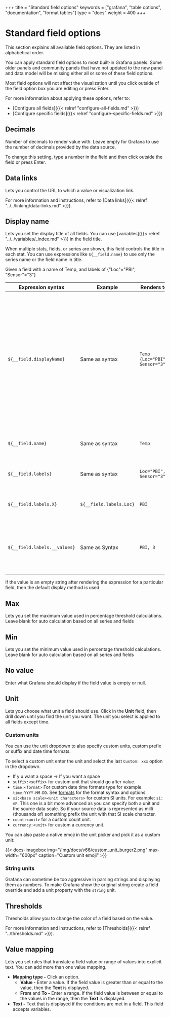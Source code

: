 +++
title = "Standard field options"
keywords = ["grafana", "table options", "documentation", "format tables"]
type = "docs"
weight = 400
+++

# Standard field options

This section explains all available field options. They are listed in alphabetical order.

You can apply standard field options to most built-in Grafana panels. Some older panels and community panels that have not updated to the new panel and data model will be missing either all or some of these field options.

Most field options will not affect the visualization until you click outside of the field option box you are editing or press Enter.

For more information about applying these options, refer to:
- [Configure all fields]({{< relref "configure-all-fields.md" >}})
- [Configure specific fields]({{< relref "configure-specific-fields.md" >}})

## Decimals

Number of decimals to render value with. Leave empty for Grafana to use the number of decimals provided by the data source.

To change this setting, type a number in the field and then click outside the field or press Enter.

## Data links

Lets you control the URL to which a value or visualization link.

For more information and instructions, refer to [Data links]({{< relref "../../linking/data-links.md" >}}).

## Display name

Lets you set the display title of all fields. You can use [variables]({{< relref "../../variables/_index.md" >}}) in the field title.

When multiple stats, fields, or series are shown, this field controls the title in each stat. You can use expressions like `${__field.name}` to use only the series name or the field name in title.

Given a field with a name of Temp, and labels of {"Loc"="PBI", "Sensor"="3"}

| Expression syntax            | Example                 | Renders to                     | Explanation                                                                                                                                                                                                        |
| ---------------------------- | ----------------------- | ------------------------------ | ------------------------------------------------------------------------------------------------------------------------------------------------------------------------------------------------------------------ |
| `${__field.displayName}`     | Same as syntax          | `Temp {Loc="PBI", Sensor="3"}` | Displays the field name, and labels in `{}` if they are present. If there is only one label key in the response, then for the label portion, Grafana displays the value of the label without the enclosing braces. |
| `${__field.name}`            | Same as syntax          | `Temp`                         | Displays the name of the field (without labels).                                                                                                                                                                   |
| `${__field.labels}`          | Same as syntax          | `Loc="PBI", Sensor="3"`        | Displays the labels without the name.                                                                                                                                                                              |
| `${__field.labels.X}`        | `${__field.labels.Loc}` | `PBI`                          | Displays the value of the specified label key.                                                                                                                                                                     |
| `${__field.labels.__values}` | Same as Syntax          | `PBI, 3`                       | Displays the values of the labels separated by a comma (without label keys).                                                                                                                                       |

If the value is an empty string after rendering the expression for a particular field, then the default display method is used.

## Max

Lets you set the maximum value used in percentage threshold calculations. Leave blank for auto calculation based on all series and fields

## Min

Lets you set the minimum value used in percentage threshold calculations. Leave blank for auto calculation based on all series and fields

## No value

Enter what Grafana should display if the field value is empty or null.

## Unit

Lets you choose what unit a field should use. Click in the **Unit** field, then drill down until you find the unit you want. The unit you select is applied to all fields except time.

### Custom units

You can use the unit dropdown to also specify custom units, custom prefix or suffix and date time formats.

To select a custom unit enter the unit and select the last `Custom: xxx` option in the dropdown.

- If y u want a space -> If you want a space
- `suffix:<suffix>` for custom unit that should go after value.
- `time:<format>` For custom date time formats type for example `time:YYYY-MM-DD`. See [formats](https://momentjs.com/docs/#/displaying/) for the format syntax and options.
- `si:<base scale><unit characters>` for custom SI units. For example: `si: mF`. This one is a bit more advanced as you can specify both a unit and the
  source data scale. So if your source data is represented as milli (thousands of) something prefix the unit with that
  SI scale character.
- `count:<unit>` for a custom count unit.
- `currency:<unit>` for custom a currency unit.

You can also paste a native emoji in the unit picker and pick it as a custom unit:

{{< docs-imagebox img="/img/docs/v66/custom_unit_burger2.png" max-width="600px" caption="Custom unit emoji" >}}

### String units

Grafana can sometime be too aggressive in parsing strings and displaying them as numbers. To make Grafana show the original string create a field override and add a unit property with the `string` unit.

## Thresholds

Thresholds allow you to change the color of a field based on the value.

For more information and instructions, refer to [Thresholds]({{< relref "../thresholds.md" >}}).

## Value mapping

Lets you set rules that translate a field value or range of values into explicit text. You can add more than one value mapping.

- **Mapping type -** Click an option.
  - **Value -** Enter a value. If the field value is greater than or equal to the value, then the **Text** is displayed.
  - **From** and **To -** Enter a range. If the field value is between or equal to the values in the range, then the **Text** is displayed.
- **Text -** Text that is displayed if the conditions are met in a field. This field accepts variables.
